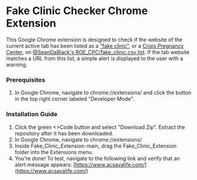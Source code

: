 # Fake Clinic Checker Chrome Extension

This Google Chrome extension is designed to check if the website of the current active tab has been listed as a ["fake clinic"](https://www.exposefakeclinics.com/), or a [Crisis Pregnancy Center](https://www.acog.org/advocacy/abortion-is-essential/trending-issues/issue-brief-crisis-pregnancy-centers), on [@SeanDaBlack's ROE_CPC/fake_clinic.csv list](https://github.com/SeanDaBlack/ROE-CPC/blob/main/fake-clinic.csv). If the tab website matches a URL from this list, a simple alert is displayed to the user with a warning.

### Prerequisites
1. In Google Chrome, navigate to chrome://extensions/ and click the button in the top right corner labeled "Developer Mode".

### Installation Guide

1. Click the green <>Code button and select "Download Zip". Extract the repository after it has been downloaded.
2. In Google Chrome, navigate to chrome://extensions/
3. Inside Fake_Clinic_Extension-main, drag the Fake_Clinic_Extension folder into the Extensions menu.
4. You're done! To test, navigate to the following link and verify that an alert message appears: [https://www.acsavalife.com/](https://www.acsavalife.com/)
